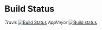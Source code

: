 # Build Status 

_Travis_
[![Build Status](https://travis-ci.org/pyiron/pyiron_example_job.svg?branch=master)](https://travis-ci.org/pyiron/pyiron_example_job)
_AppVeyor_
[![Build status](https://ci.appveyor.com/api/projects/status/qtj9b1lar7ijxtjd/branch/master?svg=true)](https://ci.appveyor.com/project/jan-janssen/pyiron-example-job/branch/master)
